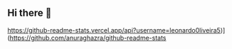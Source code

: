 ## Hi there 👋




https://github-readme-stats.vercel.app/api?username=leonardo0liveira5)](https://github.com/anuraghazra/github-readme-stats
